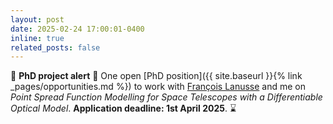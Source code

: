 ```yaml
---
layout: post
date: 2025-02-24 17:00:01-0400
inline: true
related_posts: false
---
```


:loudspeaker: **PhD project alert** :loudspeaker: One open [PhD position]({{ site.baseurl }}{% link _pages/opportunities.md %}) to work with [François Lanusse](https://flanusse.net) and me on _Point Spread Function Modelling for Space Telescopes with a Differentiable Optical Model_. **Application deadline: 1st April 2025**. :hourglass: 

